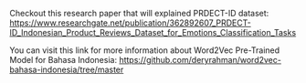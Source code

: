 Checkout this research paper that will explained PRDECT-ID dataset:
https://www.researchgate.net/publication/362892607_PRDECT-ID_Indonesian_Product_Reviews_Dataset_for_Emotions_Classification_Tasks

You can visit this link for more information about Word2Vec Pre-Trained Model for Bahasa Indonesia:
https://github.com/deryrahman/word2vec-bahasa-indonesia/tree/master

